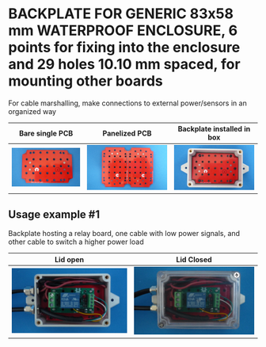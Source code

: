 
# BACKPLATE FOR GENERIC 83x58 mm WATERPROOF ENCLOSURE, 6 points for fixing into the enclosure and 29 holes 10.10 mm spaced, for mounting other boards

For cable marshalling, make connections to external power/sensors in an organized way

Bare single PCB                              |Panelized PCB                              |Backplate installed in box                        |
---------------------------------------------|-------------------------------------------|--------------------------------------------------|
![](/a-backplates/a00/assets/img/barepcb.jpg)|![](/a-backplates/a00/assets/img/panel.jpg)|![](/a-backplates/a00/assets/img/installedinbox.jpg)|


## Usage example #1

Backplate hosting a relay board, one cable with low power signals, and other cable to switch a higher power load



Lid open                                     |Lid Closed                                     |
---------------------------------------------|-----------------------------------------------|
![](/a-backplates/a00/assets/img/lidopen.jpg)|![](/a-backplates/a00/assets/img/lidclosed.jpg)|

